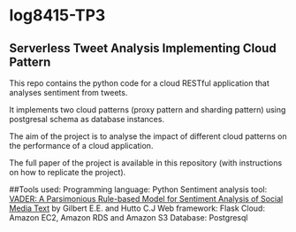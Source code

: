 # log8415-TP3
## Serverless Tweet Analysis Implementing Cloud Pattern

This repo contains the python code for a cloud RESTful application that analyses sentiment from tweets.

It implements two cloud patterns (proxy pattern and sharding pattern) using postgresal schema as database instances.

The aim of the project is to analyse the impact of different cloud patterns on the performance of a cloud application.

The full paper of the project is available in this repository (with instructions on how to replicate the project).

##Tools used:
Programming language: Python
Sentiment analysis tool: [VADER: A Parsimonious Rule-based Model for Sentiment Analysis of Social Media Text](http://eegilbert.org/papers/icwsm14.vader.hutto.pdf) by Gilbert E.E. and Hutto C.J
Web framework: Flask
Cloud: Amazon EC2, Amazon RDS and Amazon S3
Database: Postgresql





